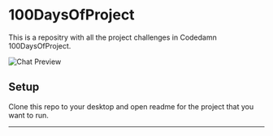 # 100DaysOfProject


This is a repositry with all the project challenges in Codedamn 100DaysOfProject.

![Chat Preview](https://imgur.com/a/zzADCok)

## Setup
Clone this repo to your desktop and open readme for the project that you want to run.

---

